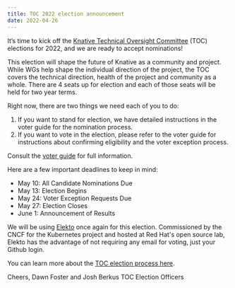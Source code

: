 ```yaml
---
title: TOC 2022 election announcement
date: 2022-04-26
---
```


It’s time to kick off the [Knative Technical Oversight Committee](https://github.com/knative/community/blob/main/TECH-OVERSIGHT-COMMITTEE.md) (TOC) elections for 2022, and we are ready to accept nominations! 

This election will shape the future of Knative as a community and project. While WGs help shape the individual direction of the project, the TOC covers the technical direction, health of the project and community as a whole. There are 4 seats up for election and each of those seats will be held for two year terms.

Right now, there are two things we need each of you to do:

1. If you want to stand for election, we have detailed instructions in the voter guide for the nomination process.
2. If you want to vote in the election, please refer to the voter guide for instructions about confirming eligibility and the voter exception process.

Consult the [voter guide](https://github.com/knative/community/tree/main/elections/2022-TOC) for full information.

Here are a few important deadlines to keep in mind:

* May 10: All Candidate Nominations Due
* May 13: Election Begins
* May 24: Voter Exception Requests Due
* May 27: Election Closes
* June 1: Announcement of Results

We will be using [Elekto](https://elections.knative.dev) once again for this election.  Commissioned by the CNCF for the Kubernetes project and hosted at Red Hat's open source lab, Elekto has the advantage of not requiring any email for voting, just your Github login.

You can learn more about the [TOC election process here](https://github.com/knative/community/tree/main/elections/2022-TOC).

Cheers,
Dawn Foster and Josh Berkus
TOC Election Officers

